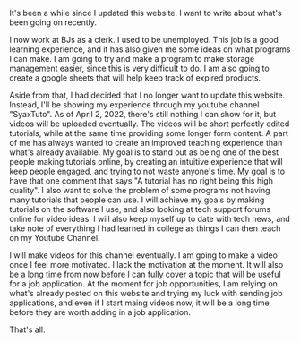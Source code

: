 It's been a while since I updated this website. I want to write about what's been going on recently.

I now work at BJs as a clerk. I used to be unemployed. This job is a good learning experience, and it has also given me some ideas on what programs I can make. I am going to try and make a program to make storage management easier, since this is very difficult to do. I am also going to create a google sheets that will help keep track of expired products.

Aside from that, I had decided that I no longer want to update this website. Instead, I'll be showing my experience through my youtube channel "SyaxTuto". As of April 2, 2022, there's still nothing I can show for it, but videos will be uploaded eventually. The videos will be short perfectly edited tutorials, while at the same time providing some longer form content. A part of me has always wanted to create an improved teaching experience than what's already available. My goal is to stand out as being one of the best people making tutorials online, by creating an intuitive experience that will keep people engaged, and trying to not waste anyone's time. My goal is to have that one comment that says "A tutorial has no right being this high quality". I also want to solve the problem of some programs not having many tutorials that people can use. I will achieve my goals by making tutorials on the software I use, and also looking at tech support forums online for video ideas. I will also keep myself up to date with tech news, and take note of everything I had learned in college as things I can then teach on my Youtube Channel.

I will make videos for this channel eventually. I am going to make a video once I feel more motivated. I lack the motivation at the moment. It will also be a long time from now before I can fully cover a topic that will be useful for a job application. At the moment for job opportunities, I am relying on what's already posted on this website and trying my luck with sending job applications, and even if I start maing videos now, it will be a long time before they are worth adding in a job application.

That's all.
